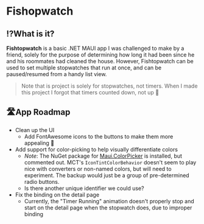 # Fishopwatch

## ⁉️What is it?

**Fishtopwatch** is a basic .NET MAUI app I was challenged to make by a friend, solely for the purpose of determining how long it had been since he and his roommates had cleaned the house. However, Fishtopwatch can be used to set multiple stopwatches that run at once, and can be paused/resumed from a handy list view.

> Note that is project is solely for stopwatches, not timers. When I made this project I forgot that timers counted down, not up 🤦

## 🛣️App Roadmap

-   Clean up the UI
    -   Add FontAwesome icons to the buttons to make them more appealing 🙂
-   Add support for color-picking to help visually differentiate colors
    -   _Note_: The NuGet package for [Maui.ColorPicker](https://github.com/nor0x/Maui.ColorPicker) is installed, but commented out. MCT's `IconTintColorBehavior` doesn't seem to play nice with converters or non-named colors, but will need to experiment. The backup would just be a group of pre-determined radio buttons.
    -   Is there another unique identifier we could use?
-   Fix the binding on the detail page
    -   Currently, the "Timer Running" animation doesn't properly stop and start on the detail page when the stopwatch does, due to improper binding
